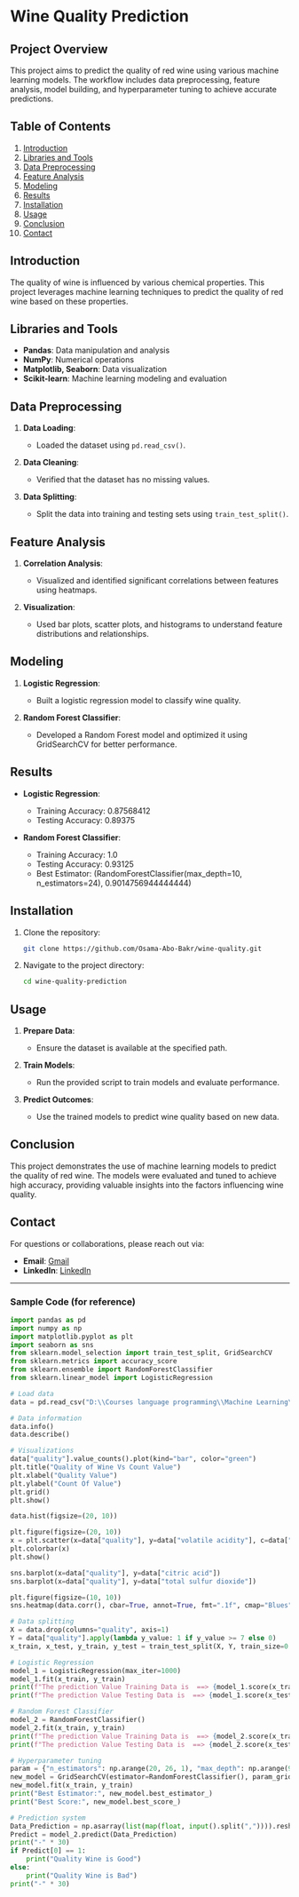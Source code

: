 # Wine Quality Prediction

## Project Overview

This project aims to predict the quality of red wine using various machine learning models. The workflow includes data preprocessing, feature analysis, model building, and hyperparameter tuning to achieve accurate predictions.

## Table of Contents

1. [Introduction](#introduction)
2. [Libraries and Tools](#libraries-and-tools)
3. [Data Preprocessing](#data-preprocessing)
4. [Feature Analysis](#feature-analysis)
5. [Modeling](#modeling)
6. [Results](#results)
7. [Installation](#installation)
8. [Usage](#usage)
9. [Conclusion](#conclusion)
10. [Contact](#contact)

## Introduction

The quality of wine is influenced by various chemical properties. This project leverages machine learning techniques to predict the quality of red wine based on these properties.

## Libraries and Tools

- **Pandas**: Data manipulation and analysis
- **NumPy**: Numerical operations
- **Matplotlib, Seaborn**: Data visualization
- **Scikit-learn**: Machine learning modeling and evaluation

## Data Preprocessing

1. **Data Loading**:
   - Loaded the dataset using `pd.read_csv()`.

2. **Data Cleaning**:
   - Verified that the dataset has no missing values.

3. **Data Splitting**:
   - Split the data into training and testing sets using `train_test_split()`.

## Feature Analysis

1. **Correlation Analysis**:
   - Visualized and identified significant correlations between features using heatmaps.

2. **Visualization**:
   - Used bar plots, scatter plots, and histograms to understand feature distributions and relationships.

## Modeling

1. **Logistic Regression**:
   - Built a logistic regression model to classify wine quality.

2. **Random Forest Classifier**:
   - Developed a Random Forest model and optimized it using GridSearchCV for better performance.

## Results

- **Logistic Regression**:
  - Training Accuracy: 0.87568412
  - Testing Accuracy: 0.89375

- **Random Forest Classifier**:
  - Training Accuracy: 1.0
  - Testing Accuracy: 0.93125
  - Best Estimator: (RandomForestClassifier(max_depth=10, n_estimators=24), 0.9014756944444444)

## Installation

1. Clone the repository:
   ```bash
   git clone https://github.com/Osama-Abo-Bakr/wine-quality.git
   ```

2. Navigate to the project directory:
   ```bash
   cd wine-quality-prediction
   ```

## Usage

1. **Prepare Data**:
   - Ensure the dataset is available at the specified path.

2. **Train Models**:
   - Run the provided script to train models and evaluate performance.

3. **Predict Outcomes**:
   - Use the trained models to predict wine quality based on new data.

## Conclusion

This project demonstrates the use of machine learning models to predict the quality of red wine. The models were evaluated and tuned to achieve high accuracy, providing valuable insights into the factors influencing wine quality.

## Contact

For questions or collaborations, please reach out via:

- **Email**: [Gmail](mailto:osamaoabobakr12@gmail.com)
- **LinkedIn**: [LinkedIn](https://linkedin.com/in/osama-abo-bakr-293614259/)

---

### Sample Code (for reference)

```python
import pandas as pd
import numpy as np
import matplotlib.pyplot as plt
import seaborn as sns
from sklearn.model_selection import train_test_split, GridSearchCV
from sklearn.metrics import accuracy_score
from sklearn.ensemble import RandomForestClassifier
from sklearn.linear_model import LogisticRegression

# Load data
data = pd.read_csv("D:\\Courses language programming\\Machine Learning\\Folder Machine Learning\\Red_Wine_Quality\\winequality-red.csv")

# Data information
data.info()
data.describe()

# Visualizations
data["quality"].value_counts().plot(kind="bar", color="green")
plt.title("Quality of Wine Vs Count Value")
plt.xlabel("Quality Value")
plt.ylabel("Count Of Value")
plt.grid()
plt.show()

data.hist(figsize=(20, 10))

plt.figure(figsize=(20, 10))
x = plt.scatter(x=data["quality"], y=data["volatile acidity"], c=data["alcohol"], cmap=plt.get_cmap("jet"), alpha=0.7, edgecolors="black", linewidths=1, s=70)
plt.colorbar(x)
plt.show()

sns.barplot(x=data["quality"], y=data["citric acid"])
sns.barplot(x=data["quality"], y=data["total sulfur dioxide"])

plt.figure(figsize=(10, 10))
sns.heatmap(data.corr(), cbar=True, annot=True, fmt=".1f", cmap="Blues", square=True)

# Data splitting
X = data.drop(columns="quality", axis=1)
Y = data["quality"].apply(lambda y_value: 1 if y_value >= 7 else 0)
x_train, x_test, y_train, y_test = train_test_split(X, Y, train_size=0.8, random_state=2, stratify=Y)

# Logistic Regression
model_1 = LogisticRegression(max_iter=1000)
model_1.fit(x_train, y_train)
print(f"The prediction Value Training Data is  ==> {model_1.score(x_train, y_train)}")
print(f"The prediction Value Testing Data is  ==> {model_1.score(x_test, y_test)}")

# Random Forest Classifier
model_2 = RandomForestClassifier()
model_2.fit(x_train, y_train)
print(f"The prediction Value Training Data is  ==> {model_2.score(x_train, y_train)}")
print(f"The prediction Value Testing Data is  ==> {model_2.score(x_test, y_test)}")

# Hyperparameter tuning
param = {"n_estimators": np.arange(20, 26, 1), "max_depth": np.arange(9, 11, 1), "min_samples_split": [2, 3, 4]}
new_model = GridSearchCV(estimator=RandomForestClassifier(), param_grid=param, cv=20, n_jobs=-1, scoring="accuracy", refit=0.4)
new_model.fit(x_train, y_train)
print("Best Estimator:", new_model.best_estimator_)
print("Best Score:", new_model.best_score_)

# Prediction system
Data_Prediction = np.asarray(list(map(float, input().split(",")))).reshape(1, -1)
Predict = model_2.predict(Data_Prediction)
print("-" * 30)
if Predict[0] == 1:
    print("Quality Wine is Good")
else:
    print("Quality Wine is Bad")
print("-" * 30)
```
